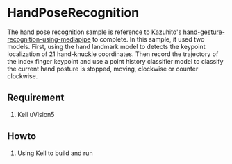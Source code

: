 # HandPoseRecognition
The hand pose recognition sample is reference to Kazuhito's [hand-gesture-recognition-using-mediapipe](https://github.com/Kazuhito00/hand-gesture-recognition-using-mediapipe) to complete. In this sample, it used two models. First, using the hand landmark model to detects the keypoint localization of 21 hand-knuckle coordinates. Then record the trajectory of the index finger keypoint and use a point history classifier model to classify the current hand posture is stopped, moving, clockwise or counter clockwise.
## Requirement
1. Keil uVision5
## Howto
1. Using Keil to build and run

